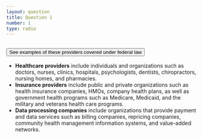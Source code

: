 ```yaml
---
layout: question
title: Question 1
number: 1
type: radio
---
```


<div class="usa-accordion margin-bottom-2">
    <h2 class="usa-accordion__heading">
        <button class="usa-accordion__button" aria-expanded="false" aria-controls="a1">
            See examples of these providers covered under federal law
        </button>
    </h2>
    <div id="a1" class="usa-accordion__content">
        <ul>
            <li><strong>Healthcare providers</strong> include individuals and organizations such as doctors, nurses, clinics, hospitals, psychologists, dentists, chiropractors, nursing homes, and pharmacies.</li>
            <li><strong>Insurance providers</strong> include public and private organizations such as health insurance companies, HMOs, company health plans, as well as government health programs such as Medicare, Medicaid, and the military and veterans health care programs.</li>
            <li><strong>Data processing companies</strong> include organizations that provide payment and data services such as billing companies, repricing companies, community health management information systems, and value-added networks.</li>
        </ul>
    </div>
</div>